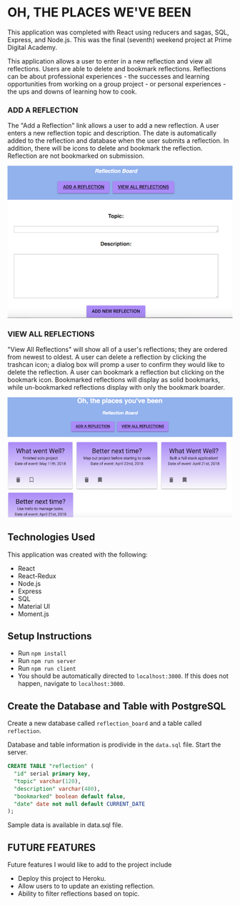 # OH, THE PLACES WE'VE BEEN

This application was completed with React using reducers and sagas, SQL, Express, and Node.js. This was the final (seventh) weekend project at Prime Digital Academy.

This application allows a user to enter in a new reflection and view all reflections. Users are able to delete and bookmark reflections. Reflections can be about professional experiences - the successes and learning opportunities from working on a group project - or personal experiences - the ups and downs of learning how to cook.

### ADD A REFLECTION

The "Add a Reflection" link allows a user to add a new reflection. A user enters a new reflection topic and description. The date is automatically added to the reflection and database when the user submits a reflection. In addition, there will be icons to delete and bookmark the reflection. Reflection are not bookmarked on submission.

![add new reflection](public/images/add-reflection.png)

### VIEW ALL REFLECTIONS

"View All Reflections" will show all of a user's reflections; they are ordered from newest to oldest. A user can delete a reflection by clicking the trashcan icon; a dialog box will promp a user to confirm they would like to delete the reflection. A user can bookmark a reflection but clicking on the bookmark icon. Bookmarked reflections will display as solid bookmarks, while un-bookmarked reflections display with only the bookmark boarder.

![view all reflections](public/images/view-reflections.png)

## Technologies Used

This application was created with the following:
* React
* React-Redux
* Node.js
* Express
* SQL
* Material UI
* Moment.js

## Setup Instructions

* Run `npm install`
* Run `npm run server`
* Run `npm run client`
* You should be automatically directed to `localhost:3000`. If this does not happen, navigate to `localhost:3000`.

## Create the Database and Table with PostgreSQL

Create a new database called `reflection_board` and a table called `reflection`.

Database and table information is prodivide in the `data.sql` file. Start the server.

```SQL
CREATE TABLE "reflection" (
  "id" serial primary key,
  "topic" varchar(120),
  "description" varchar(480),
  "bookmarked" boolean default false,
  "date" date not null default CURRENT_DATE
);
```
Sample data is available in data.sql file.

## FUTURE FEATURES
 
 Future features I would like to add to the project include
- Deploy this project to Heroku.
- Allow users to to update an existing reflection.
- Ability to filter reflections based on topic.
